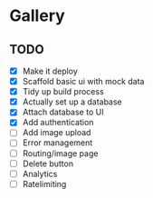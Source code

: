 # Gallery

## TODO

- [x] Make it deploy
- [x] Scaffold basic ui with mock data
- [x] Tidy up build process
- [x] Actually set up a database
- [x] Attach database to UI
- [x] Add authentication
- [ ] Add image upload
- [ ] Error management
- [ ] Routing/image page
- [ ] Delete button
- [ ] Analytics
- [ ] Ratelimiting
